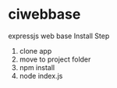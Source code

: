 # ciwebbase
expressjs web base
Install Step
1. clone app
2. move to project folder
3. npm install
4. node index.js

